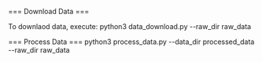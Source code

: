 
=== Download Data ===

To downlaod data, execute:
    python3 data_download.py --raw_dir raw_data

=== Process Data ===
python3 process_data.py --data_dir processed_data --raw_dir raw_data
